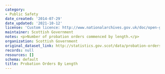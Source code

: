 ```yaml
---
category:
- Public Safety
date_created: '2014-07-29'
date_updated: '2021-10-12'
license: 'Custom licence: http://www.nationalarchives.gov.uk/doc/open-government-licence/version/3/'
maintainer: Scottish Government
notes: <p>Number of probation orders commenced by length.</p>
organization: Scottish Government
original_dataset_link: http://statistics.gov.scot/data/probation-orders-by-length
records: null
resources: []
schema: default
title: Probation Orders By Length
---
```


